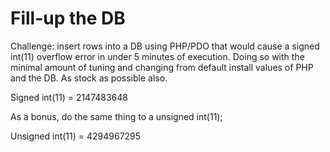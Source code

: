 # Fill-up the DB

Challenge: insert rows into a DB using PHP/PDO that would cause a signed int(11) overflow error in under 5 minutes of execution.
Doing so with the minimal amount of tuning and changing from default install values of PHP and the DB.
As stock as possible also.

Signed int(11) = 2147483648

As a bonus, do the same thing to a unsigned int(11);

Unsigned int(11) = 4294967295